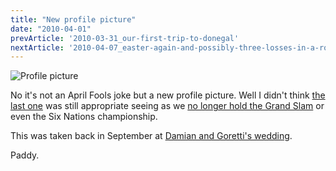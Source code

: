 ```yaml
---
title: "New profile picture"
date: "2010-04-01"
prevArticle: '2010-03-31_our-first-trip-to-donegal'
nextArticle: '2010-04-07_easter-again-and-possibly-three-losses-in-a-row'
---
```

![Profile picture](/images/P9270033.JPG "Me at Damian's wedding")

No it's not an April Fools joke but a new profile picture. Well I didn't think [the last one](http://paddy1138.blogspot.com/2009/09/back-to-letterkenny.html) was still appropriate seeing as we [no longer hold the Grand Slam](http://paddy1138.blogspot.com/2010/03/all-we-wanted-was-triple-crown.html) or even the Six Nations championship.

This was taken back in September at [Damian and Goretti's wedding](http://paddy1138.blogspot.com/2009/09/damian-and-goretti.html).

Paddy.